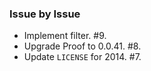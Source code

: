 ### Issue by Issue

 * Implement filter. #9.
 * Upgrade Proof to 0.0.41. #8.
 * Update `LICENSE` for 2014. #7.
